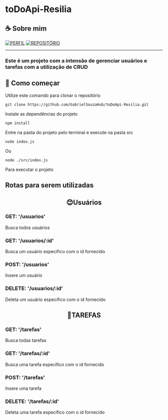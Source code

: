 # toDoApi-Resilia
## ☕ Sobre mim

[![PERFIL](https://img.shields.io/badge/perfil%20-%23323330.svg?&style=for-the-badge&logo=perfil&logoColor=black&color=FF0080)](https://github.com/GabrielSouzaHub)
[![REPOSITÓRIO](https://img.shields.io/badge/repositório%20-%23323330.svg?&style=for-the-badge&logo=repositório&logoColor=black&color=8000FF)](https://github.com/GabrielSouzaHub/toDoApi-Resilia)

---
### Este é um projeto com a intensão de gerenciar usuários e tarefas com a utilização de CRUD

## 🔧 Como começar
Utilize este comando para clonar o repositório
```shell
git clone https://github.com/GabrielSouzaHub/toDoApi-Resilia.git
```
Instale as dependências do projeto
```shell
npm install
```
Entre na pasta do projeto pelo terminal e execute na pasta src
```
node index.js
```
Ou
```
node ./src/index.js
```
Para executar o projeto

## Rotas para serem utilizadas
## <strong><p style="text-align: center">😊Usuários</p></strong>
### GET: '/usuarios'
Busca todos usuários
### GET: '/usuarios/:id'
Busca um usuário específico com o id fornecido
### POST: '/usuarios'
Insere um usuário
### DELETE: '/usuarios/:id'
Deleta um usuário específico com o id fornecido
## <strong><p style="text-align: center">📆TAREFAS</p></strong>
### GET: '/tarefas'
Busca todas tarefas
### GET: '/tarefas/:id'
Busca uma tarefa específico com o id fornecido
### POST: '/tarefas'
Insere uma tarefa
### DELETE: '/tarefas/:id'
Deleta uma tarefa específico com o id fornecido